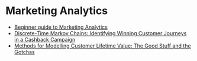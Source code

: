# Marketing Analytics

- [Beginner guide to Marketing Analytics](https://towardsdatascience.com/data-science-in-marketing-a-beginners-guide-f23423d2ee68)
- [Discrete-Time Markov Chains: Identifying Winning Customer Journeys in a Cashback Campaign](https://pub.towardsai.net/discrete-time-markov-chains-identifying-winning-customer-journeys-in-a-cashback-campaign-39b62eb8a6fe)
- [Methods for Modelling Customer Lifetime Value: The Good Stuff and the Gotchas](https://towardsdatascience.com/methods-for-modelling-customer-lifetime-value-the-good-stuff-and-the-gotchas-445f8a6587be)
